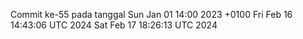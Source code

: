 Commit ke-55 pada tanggal Sun Jan 01 14:00 2023 +0100
Fri Feb 16 14:43:06 UTC 2024
Sat Feb 17 18:26:13 UTC 2024
